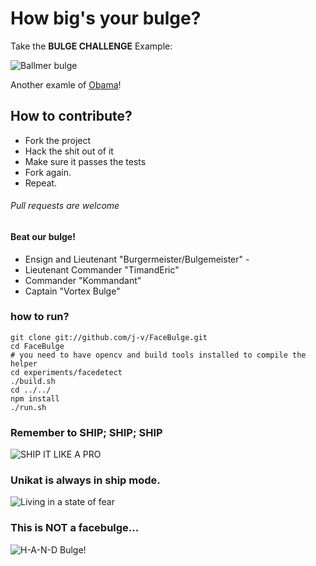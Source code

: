 # How big's your bulge?
Take the **BULGE CHALLENGE**
Example:

![Ballmer bulge](https://dl.dropbox.com/u/345086/anim-ballmer.gif)

Another examle of [Obama](https://dl.dropbox.com/u/345086/anim-obama.gif)!


## How to contribute?
* Fork the project
* Hack the shit out of it
* Make sure it passes the tests
* Fork again.
* Repeat.

###### Pull requests are welcome

#### Beat our bulge!
* Ensign and Lieutenant "Burgermeister/Bulgemeister" - 
* Lieutenant Commander  "TimandEric"
* Commander "Kommandant"
* Captain "Vortex Bulge"

### how to run?

    git clone git://github.com/j-v/FaceBulge.git
    cd FaceBulge
    # you need to have opencv and build tools installed to compile the helper
    cd experiments/facedetect
    ./build.sh
    cd ../../
    npm install
    ./run.sh

### Remember to SHIP; SHIP; SHIP
![SHIP IT LIKE A PRO](http://i.imgur.com/SrAsR.jpg)

### Unikat is always in ship mode.
![Living in a state of fear](http://i.imgur.com/tkxxt.png)

### This is NOT a facebulge...
![H-A-N-D Bulge!](http://s7.postimg.org/ix54h60p7/download.jpg)


